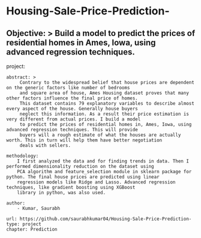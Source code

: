 # Housing-Sale-Price-Prediction-

Objective: > 
        Build a model to predict the prices of residential homes in Ames, Iowa, using advanced regression techniques.
---
project:   
    
    abstract: >
         Contrary to the widespread belief that house prices are dependent on the generic factors like number of bedrooms
         and square area of house, Ames Housing dataset proves that many other factors influence the final price of homes.
         This dataset contains 79 explanatory variables to describe almost every aspect of the house. Generally house buyers
         neglect this information. As a result their price estimation is very different from actual prices. I build a model
         to predict the prices of residential homes in, Ames, Iowa, using advanced regression techniques. This will provide
         buyers will a rough estimate of what the houses are actually worth. This in turn will help them have better negotiation
         deals with sellers. 

    methodology:
        I first analyzed the data and for finding trends in data. Then I performed dimensionality reduction on the dataset using
        PCA algorithm and feature_selection module in sklearn package for python. The final house prices are predicted using linear
        regression models like Ridge and Lasso. Advanced regression techniques, like gradient boosting using XGBoost
        library in python, was also used.    
        
    author:
        - Kumar, Saurabh  

    url: https://github.com/saurabhkumar04/Housing-Sale-Price-Prediction-
    type: project
    chapter: Prediction
